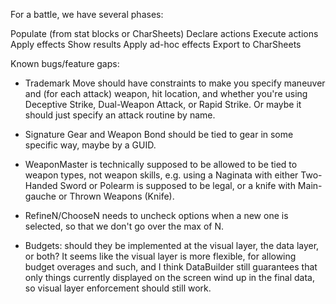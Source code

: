 For a battle, we have several phases:

Populate (from stat blocks or CharSheets)
Declare actions
Execute actions
Apply effects
Show results
Apply ad-hoc effects
Export to CharSheets

Known bugs/feature gaps:

* Trademark Move should have constraints to make you specify maneuver and (for each attack) weapon, hit location, and whether you're using Deceptive Strike, Dual-Weapon Attack, or Rapid Strike. Or maybe it should just specify an attack routine by name.

* Signature Gear and Weapon Bond should be tied to gear in some specific way, maybe by a GUID.

* WeaponMaster is technically supposed to be allowed to be tied to weapon types, not weapon skills, e.g. using a Naginata with either Two-Handed Sword or Polearm is supposed to be legal, or a knife with Main-gauche or Thrown Weapons (Knife).

* RefineN/ChooseN needs to uncheck options when a new one is selected, so
that we don't go over the max of N.

* Budgets: should they be implemented at the visual layer, the data layer, or both? It seems like the visual layer is more flexible, for allowing budget overages and such, and I think DataBuilder still guarantees that only things currently displayed on the screen wind up in the final data, so visual layer enforcement should still work.
